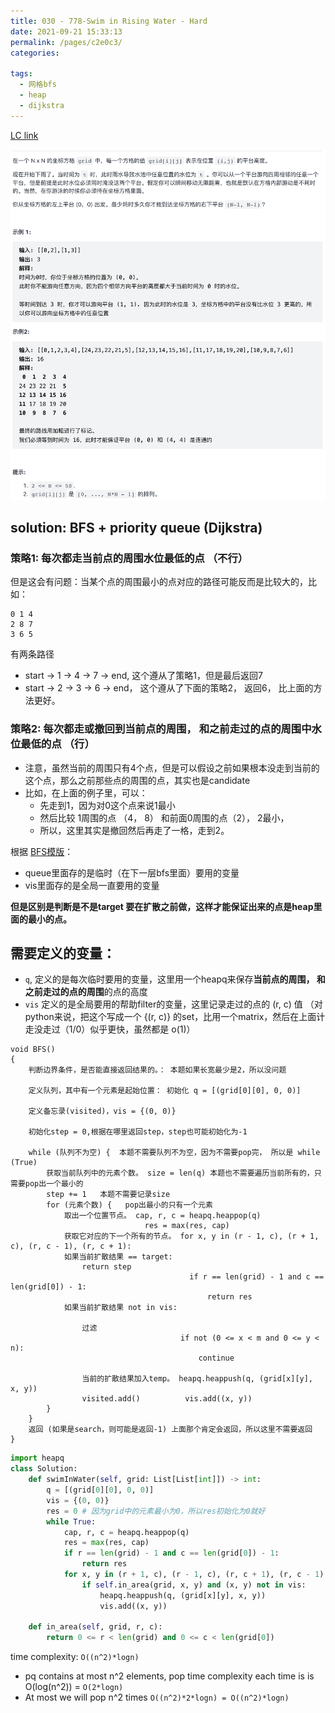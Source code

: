 ```yaml
---
title: 030 - 778-Swim in Rising Water - Hard
date: 2021-09-21 15:33:13
permalink: /pages/c2e0c3/
categories:

tags:
  - 网格bfs
  - heap
  - dijkstra
---
```

[LC link](https://leetcode.com/problems/swim-in-rising-water/)

![](https://raw.githubusercontent.com/emmableu/image/master/778-0.png)


## solution:  BFS + priority queue (Dijkstra)

### 策略1: 每次都走**当前点的周围**水位最低的点 （不行）
但是这会有问题：当某个点的周围最小的点对应的路径可能反而是比较大的，比如：
```
0 1 4
2 8 7
3 6 5
```
有两条路径
- start -> 1 -> 4 -> 7 -> end, 这个遵从了策略1，但是最后返回7
- start -> 2 -> 3 -> 6 -> end， 这个遵从了下面的策略2， 返回6， 比上面的方法更好。 

### 策略2: 每次都走或撤回到**当前点的周围， 和之前走过的点的周围**中水位最低的点 （行）
- 注意，虽然当前的周围只有4个点，但是可以假设之前如果根本没走到当前的这个点，那么之前那些点的周围的点，其实也是candidate
- 比如，在上面的例子里，可以：
	- 先走到1，因为对0这个点来说1最小
	- 然后比较 1周围的点 （4， 8） 和前面0周围的点（2）， 2最小，
	- 所以，这里其实是撤回然后再走了一格，走到2。 


根据 [BFS模版](https://emmableu.github.io/blog/pages/8b354b/#_1-%E5%B1%82%E5%BA%8F%E9%81%8D%E5%8E%86)：
- queue里面存的是临时（在下一层bfs里面）要用的变量
- vis里面存的是全局一直要用的变量


**但是区别是判断是不是target 要在扩散之前做，这样才能保证出来的点是heap里面的最小的点。**

## 需要定义的变量：
- `q`, 定义的是每次临时要用的变量，这里用一个heapq来保存**当前点的周围， 和之前走过的点的周围**的点的高度
- `vis` 定义的是全局要用的帮助filter的变量，这里记录走过的点的 (r, c) 值 （对python来说，把这个写成一个 {(r, c)} 的set，比用一个matrix，然后在上面计走没走过（1/0）似乎更快，虽然都是 o(1)）


```
void BFS()
{
    判断边界条件，是否能直接返回结果的。： 本题如果长宽最少是2，所以没问题

    定义队列，其中有一个元素是起始位置： 初始化 q = [(grid[0][0], 0, 0)]

    定义备忘录(visited)，vis = {(0, 0)}

    初始化step = 0,根据在哪里返回step，step也可能初始化为-1

    while (队列不为空) {  本题不需要队列不为空，因为不需要pop完， 所以是 while (True)
        获取当前队列中的元素个数。 size = len(q) 本题也不需要遍历当前所有的，只需要pop出一个最小的
        step += 1   本题不需要记录size 
        for (元素个数) {   pop出最小的只有一个元素
            取出一个位置节点。 cap, r, c = heapq.heappop(q)
						      res = max(res, cap)
            获取它对应的下一个所有的节点。 for x, y in (r - 1, c), (r + 1, c), (r, c - 1), (r, c + 1):
            如果当前扩散结果 == target: 
                return step
						                if r == len(grid) - 1 and c == len(grid[0]) - 1:
											return res
            如果当前扩散结果 not in vis:
                                          
                过滤
                                      if not (0 <= x < m and 0 <= y < n):
                                          continue

                当前的扩散结果加入temp。 heapq.heappush(q, (grid[x][y], x, y))
                visited.add()          vis.add((x, y))
        }
    }
    返回 (如果是search，则可能是返回-1) 上面那个肯定会返回，所以这里不需要返回
}

```

```python
import heapq
class Solution:
    def swimInWater(self, grid: List[List[int]]) -> int:
        q = [(grid[0][0], 0, 0)]
        vis = {(0, 0)}
        res = 0 # 因为grid中的元素最小为0，所以res初始化为0就好
        while True:
            cap, r, c = heapq.heappop(q)
            res = max(res, cap)
            if r == len(grid) - 1 and c == len(grid[0]) - 1:
                return res
            for x, y in (r + 1, c), (r - 1, c), (r, c + 1), (r, c - 1):
                if self.in_area(grid, x, y) and (x, y) not in vis:
                    heapq.heappush(q, (grid[x][y], x, y))
                    vis.add((x, y))
          
    def in_area(self, grid, r, c):
        return 0 <= r < len(grid) and 0 <= c < len(grid[0])
```

time complexity: `O((n^2)*logn)`

- pq contains at most n^2 elements, pop time complexity each time is is O(log(n^2)) = `O(2*logn)`
- At most we will pop n^2 times
`O((n^2)*2*logn) = O((n^2)*logn)`
